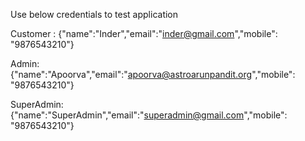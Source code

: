 Use below credentials to test application


Customer : {"name":"Inder","email":"inder@gmail.com","mobile": "9876543210"}

Admin: {"name":"Apoorva","email":"apoorva@astroarunpandit.org","mobile": "9876543210"}

SuperAdmin: {"name":"SuperAdmin","email":"superadmin@gmail.com","mobile": "9876543210"}
